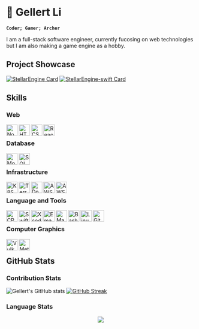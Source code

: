 # :bow_and_arrow: Gellert Li

**`Coder; Gamer; Archer`**

I am a full-stack software engineer, currently fucosing on web technologies but I am also making a game engine as a hobby. 

## Project Showcase

[![StellarEngine Card](https://github-readme-stats.vercel.app/api/pin/?username=gellert5225&repo=stellarengine&theme=nord)](https://github.com/Gellert5225/StellarEngine)
[![StellarEngine-swift Card](https://github-readme-stats.vercel.app/api/pin/?username=gellert5225&repo=stellarengine-swift&theme=nord)](https://github.com/Gellert5225/StellarEngine-Swift)

## Skills

### Web

<img align="left" alt="Node" height="30px" src="https://img.shields.io/badge/-NodeJS-339933?logo=node.js&logoColor=white&style=flat"/>
<img align="left" alt="HTML" height="30px" src="https://img.shields.io/badge/-HTML-E34F26?logo=html5&logoColor=white&style=flat"/>
<img align="left" alt="CSS" height="30px" src="https://img.shields.io/badge/-CSS-1572B6?logo=css3&logoColor=white&style=flat"/>
<img align="left" alt="React" height="30px" src="https://img.shields.io/badge/-React-61DAFB?logo=react&logoColor=white&style=flat"/>
<br/>

### Database

<img align="left" alt="Mongo" height="30px" src="https://img.shields.io/badge/-MongoDB-47A248?logo=mongodb&logoColor=white&style=flat"/>
<img align="left" alt="SQL" height="30px" src="https://img.shields.io/badge/-MySQL-4479A1?logo=mysql&logoColor=white&style=flat"/>
<br/>

### Infrastructure

<img align="left" alt="K8S" height="30px" src="https://img.shields.io/badge/-Kubernetes-326CE5?logo=kubernetes&logoColor=white&style=flat"/>
<img align="left" alt="Terraform" height="30px" src="https://img.shields.io/badge/-Terraform-7B42BC?logo=Terraform&logoColor=white&style=flat"/>
<img align="left" alt="Docker" height="30px" src="https://img.shields.io/badge/-Docker-2496ED?logo=Docker&logoColor=white&style=flat"/>
<img align="left" alt="AWS" height="30px" src="https://img.shields.io/badge/-AWS-232F3E?logo=amazon-aws&logoColor=white&style=flat"/>
<img align="left" alt="AWS" height="30px" src="https://img.shields.io/badge/-Nginx-009639?logo=nginx&logoColor=white&style=flat"/>
<br/>

### Language and Tools

<img align="left" alt="CPP" height="30px" src="https://img.shields.io/badge/-C++-00599C?logo=c%2B%2B&logoColor=white&style=flat"/>
<img align="left" alt="Swift" height="30px" src="https://img.shields.io/badge/-Swift-F05138?logo=swift&logoColor=white&style=flat"/>
<img align="left" alt="Xcode" height="30px" src="https://img.shields.io/badge/-Xcode-147EFB?logo=xcode&logoColor=white&style=flat"/>
<img align="left" alt="Emacs" height="30px" src="https://img.shields.io/badge/-Emacs-7F5AB6?logo=gnu-emacs&logoColor=white&style=flat"/>
<img align="left" alt="Make" height="30px" src="https://img.shields.io/badge/-Makefile-A42E2B?logo=gnu&logoColor=white&style=flat"/>
<img align="left" alt="Bash" height="30px" src="https://img.shields.io/badge/-Bash-4EAA25?logo=gnu-bash&logoColor=white&style=flat"/>
<img align="left" alt="Linux" height="30px" src="https://img.shields.io/badge/-Linux-FCC624?logo=linux&logoColor=white&style=flat"/>
<img align="left" alt="Git" height="30px" src="https://img.shields.io/badge/-Git-F05032?logo=git&logoColor=white&style=flat"/>
<br/>

### Computer Graphics

<img align="left" alt="Vulkan" height="30px" src="https://img.shields.io/badge/-Vulkan-AC162C?logo=vulkan&logoColor=white&style=flat"/>
<img align="left" alt="Metal" height="30px" src="https://img.shields.io/badge/-Metal-AC162C?&style=flat"/>

<br/>

## GitHub Stats

### Contribution Stats

![Gellert's GitHub stats](https://github-readme-stats.vercel.app/api?username=gellert5225&show_icons=true&theme=nord)
[![GitHub Streak](http://github-readme-streak-stats.herokuapp.com?user=gellert5225&theme=nord)](https://git.io/streak-stats)

### Language Stats

<p align="center">
  <a href="https://github.com/smir45/github-readme-streak-stats">
    <img src="https://github-readme-stats.vercel.app/api/top-langs/?username=gellert5225&theme=nord&langs_count=5"/>
  </a>
</p>
